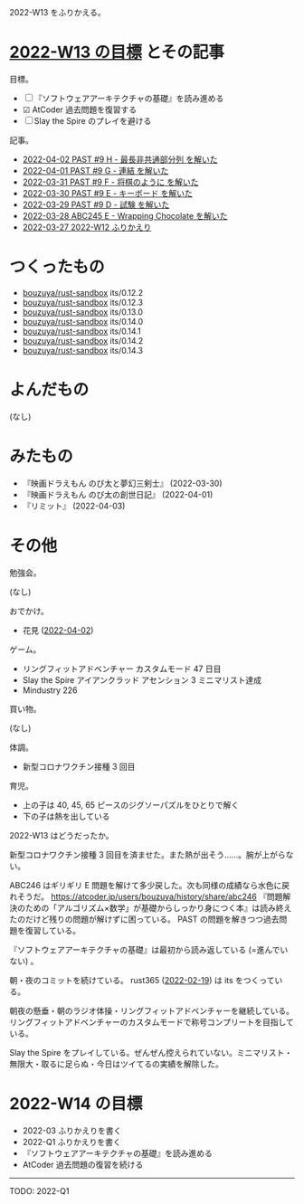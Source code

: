 2022-W13 をふりかえる。

# [2022-W13 の目標][2022-03-27] とその記事

目標。

- ☐ 『ソフトウェアアーキテクチャの基礎』を読み進める
- ☑ AtCoder 過去問題を復習する
- ☐ Slay the Spire のプレイを避ける

記事。

- [2022-04-02 PAST #9 H - 最長非共通部分列 を解いた][2022-04-02]
- [2022-04-01 PAST #9 G - 連結 を解いた][2022-04-01]
- [2022-03-31 PAST #9 F - 将棋のように を解いた][2022-03-31]
- [2022-03-30 PAST #9 E - キーボード を解いた][2022-03-30]
- [2022-03-29 PAST #9 D - 試験 を解いた][2022-03-29]
- [2022-03-28 ABC245 E - Wrapping Chocolate を解いた][2022-03-28]
- [2022-03-27 2022-W12 ふりかえり][2022-03-27]

# つくったもの

- [bouzuya/rust-sandbox] its/0.12.2
- [bouzuya/rust-sandbox] its/0.12.3
- [bouzuya/rust-sandbox] its/0.13.0
- [bouzuya/rust-sandbox] its/0.14.0
- [bouzuya/rust-sandbox] its/0.14.1
- [bouzuya/rust-sandbox] its/0.14.2
- [bouzuya/rust-sandbox] its/0.14.3

# よんだもの

(なし)

# みたもの

- 『映画ドラえもん のび太と夢幻三剣士』 (2022-03-30)
- 『映画ドラえもん のび太の創世日記』 (2022-04-01)
- 『リミット』 (2022-04-03)

# その他

勉強会。

(なし)

おでかけ。

- 花見 ([2022-04-02])

ゲーム。

- リングフィットアドベンチャー カスタムモード 47 日目
- Slay the Spire アイアンクラッド アセンション 3 ミニマリスト達成
- Mindustry 226

買い物。

(なし)

体調。

- 新型コロナワクチン接種 3 回目

育児。

- 上の子は 40, 45, 65 ピースのジグソーパズルをひとりで解く
- 下の子は熱を出している

2022-W13 はどうだったか。

新型コロナワクチン接種 3 回目を済ませた。また熱が出そう……。腕が上がらない。

ABC246 はギリギリ E 問題を解けて多少戻した。次も同様の成績なら水色に戻れそうだ。 <https://atcoder.jp/users/bouzuya/history/share/abc246> 『問題解決のための「アルゴリズム×数学」が基礎からしっかり身につく本』は読み終えたのだけど残りの問題が解けずに困っている。 PAST の問題を解きつつ過去問題を復習している。

『ソフトウェアアーキテクチャの基礎』は最初から読み返している (=進んでいない) 。

朝・夜のコミットを続けている。 rust365 ([2022-02-19]) は its をつくっている。

朝夜の懸垂・朝のラジオ体操・リングフィットアドベンチャーを継続している。リングフィットアドベンチャーのカスタムモードで称号コンプリートを目指している。

Slay the Spire をプレイしている。ぜんぜん控えられていない。ミニマリスト・無限大・取るに足らぬ・今日はツイてるの実績を解除した。

# 2022-W14 の目標

- 2022-03 ふりかえりを書く
- 2022-Q1 ふりかえりを書く
- 『ソフトウェアアーキテクチャの基礎』を読み進める
- AtCoder 過去問題の復習を続ける

---

TODO: 2022-Q1

[2022-02-19]: https://blog.bouzuya.net/2022/02/19/
[2022-03-27]: https://blog.bouzuya.net/2022/03/27/
[2022-03-28]: https://blog.bouzuya.net/2022/03/28/
[2022-03-29]: https://blog.bouzuya.net/2022/03/29/
[2022-03-30]: https://blog.bouzuya.net/2022/03/30/
[2022-03-31]: https://blog.bouzuya.net/2022/03/31/
[2022-04-01]: https://blog.bouzuya.net/2022/04/01/
[2022-04-02]: https://blog.bouzuya.net/2022/04/02/
[bouzuya/rust-sandbox]: https://github.com/bouzuya/rust-sandbox
